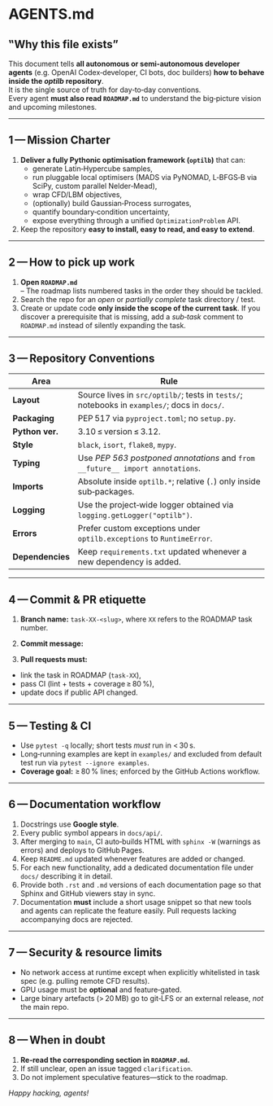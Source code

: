 # AGENTS.md

## ‟Why this file exists”
This document tells **all autonomous or semi‑autonomous developer agents** (e.g. OpenAI Codex‑developer, CI bots, doc builders) **how to behave inside the *optilb* repository**.  
It is the single source of truth for day‑to‑day conventions.  
Every agent **must also read `ROADMAP.md`** to understand the big‑picture vision and upcoming milestones.

---

## 1 — Mission Charter
1. **Deliver a fully Pythonic optimisation framework (`optilb`)** that can:
   - generate Latin‑Hypercube samples,
   - run pluggable local optimisers (MADS via PyNOMAD, L‑BFGS‑B via SciPy, custom parallel Nelder‑Mead),
   - wrap CFD/LBM objectives,
   - (optionally) build Gaussian‑Process surrogates,
   - quantify boundary‑condition uncertainty,
   - expose everything through a unified `OptimizationProblem` API.
2. Keep the repository **easy to install, easy to read, and easy to extend**.

---

## 2 — How to pick up work
1. **Open `ROADMAP.md`**  
   – The roadmap lists numbered tasks in the order they should be tackled.  
2. Search the repo for an *open* or *partially complete* task directory / test.  
3. Create or update code **only inside the scope of the current task**. If you discover a prerequisite that is missing, add a *sub‑task* comment to `ROADMAP.md` instead of silently expanding the task.

---

## 3 — Repository Conventions
| Area | Rule |
|------|------|
| **Layout** | Source lives in `src/optilb/`; tests in `tests/`; notebooks in `examples/`; docs in `docs/`. |
| **Packaging** | PEP 517 via `pyproject.toml`; no `setup.py`. |
| **Python ver.** | 3.10 ≤ version ≤ 3.12. |
| **Style** | `black`, `isort`, `flake8`, `mypy`. |
| **Typing** | Use *PEP 563 postponed annotations* and `from __future__ import annotations`. |
| **Imports** | Absolute inside `optilb.*`; relative (`.`) only inside sub‑packages. |
| **Logging** | Use the project‑wide logger obtained via `logging.getLogger("optilb")`. |
| **Errors** | Prefer custom exceptions under `optilb.exceptions` to `RuntimeError`. |
| **Dependencies** | Keep `requirements.txt` updated whenever a new dependency is added. |

---

## 4 — Commit & PR etiquette
1. **Branch name:** `task‑XX‑<slug>`, where `XX` refers to the ROADMAP task number.  
2. **Commit message:**  

3. **Pull requests must:**
- link the task in ROADMAP (`task‑XX`),
- pass CI (lint + tests + coverage ≥ 80 %),
- update docs if public API changed.

---

## 5 — Testing & CI
- Use `pytest -q` locally; short tests *must* run in < 30 s.
- Long‑running examples are kept in `examples/` and excluded from default test run via `pytest --ignore examples`.
- **Coverage goal:** ≥ 80 % lines; enforced by the GitHub Actions workflow.

---

## 6 — Documentation workflow
1. Docstrings use **Google style**.  
2. Every public symbol appears in `docs/api/`.  
3. After merging to `main`, CI auto‑builds HTML with `sphinx -W` (warnings as errors) and deploys to GitHub Pages.
4. Keep `README.md` updated whenever features are added or changed.
5. For each new functionality, add a dedicated documentation file under `docs/` describing it in detail.
6. Provide both `.rst` and `.md` versions of each documentation page so that Sphinx and GitHub viewers stay in sync.
7. Documentation **must** include a short usage snippet so that new tools and agents can replicate the feature easily. Pull requests lacking accompanying docs are rejected.

---

## 7 — Security & resource limits
- No network access at runtime except when explicitly whitelisted in task spec (e.g. pulling remote CFD results).  
- GPU usage must be **optional** and feature‑gated.  
- Large binary artefacts (> 20 MB) go to git‑LFS or an external release, *not* the main repo.

---

## 8 — When in doubt
1. **Re‑read the corresponding section in `ROADMAP.md`.**  
2. If still unclear, open an issue tagged `clarification`.  
3. Do not implement speculative features—stick to the roadmap.

*Happy hacking, agents!*

